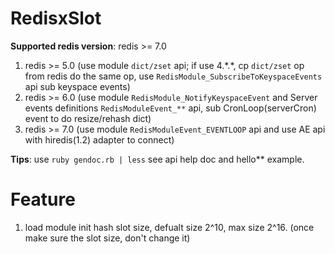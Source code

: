 # RedisxSlot

**Supported redis version**: redis >= 7.0
1. redis >= 5.0 (use module `dict/zset` api; if use 4.\*.\*, cp `dict/zset` op from redis do the same op, use `RedisModule_SubscribeToKeyspaceEvents` api sub keyspace events)
2. redis >= 6.0 (use module `RedisModule_NotifyKeyspaceEvent` and Server events definitions `RedisModuleEvent_**` api, sub CronLoop(serverCron) event to do resize/rehash dict)
3. redis >= 7.0 (use module `RedisModuleEvent_EVENTLOOP` api and use AE api with hiredis(1.2) adapter to connect)

**Tips**: use `ruby gendoc.rb | less` see api help doc and hello** example.

# Feature
1. load module init hash slot size, defualt size 2^10, max size 2^16. (once make sure the slot size, don't change it)
